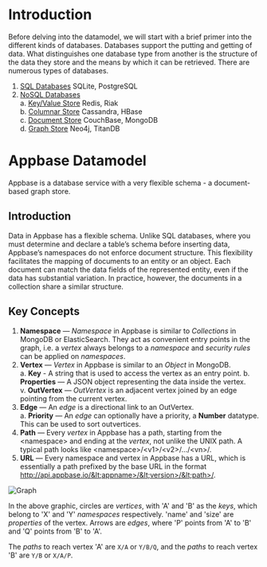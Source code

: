 # Introduction

Before delving into the datamodel, we will start with a brief primer into the different kinds of databases. Databases support the putting and getting of data. What distinguishes one database type from another is the structure of the data they store and the means by which it can be retrieved. There are numerous types of databases.

1. [SQL Databases](http://en.wikipedia.org/wiki/SQL) SQLite, PostgreSQL  
2. [NoSQL Databases](http://en.wikipedia.org/wiki/NoSQL)  
  a. [Key/Value Store](http://en.wikipedia.org/wiki/NoSQL#Key-value_stores)  Redis, Riak  
  b. [Columnar Store](http://en.wikipedia.org/wiki/Column-oriented_DBMS) Cassandra, HBase  
  c. [Document Store](http://en.wikipedia.org/wiki/NoSQL#Document_store) CouchBase, MongoDB  
  d. [Graph Store](http://en.wikipedia.org/wiki/Graph_database) Neo4j, TitanDB  
  
# Appbase Datamodel

Appbase is a database service with a very flexible schema - a document-based graph store.

## Introduction

Data in Appbase has a flexible schema. Unlike SQL databases, where you must determine and declare a table’s schema before inserting data, Appbase’s namespaces do not enforce document structure. This flexibility facilitates the mapping of documents to an entity or an object. Each document can match the data fields of the represented entity, even if the data has substantial variation. In practice, however, the documents in a collection share a similar structure.

## Key Concepts

1. **Namespace** — *Namespace* in Appbase is similar to *Collections* in MongoDB or ElasticSearch. They act as convenient entry points in the graph, i.e. a *vertex* always belongs to a *namespace* and *security rules* can be applied on *namespaces*.
2. **Vertex** — *Vertex* in Appbase is similar to an *Object* in MongoDB.  
  a. **Key** - A string that is used to access the vertex as an entry point.
  b. **Properties** — A JSON object representing the data inside the vertex.  
  v. **OutVertex** — *OutVertex* is an adjacent vertex joined by an edge pointing from the current vertex.
3. **Edge** — An *edge* is a directional link to an OutVertex.  
  a. **Priority** — An *edge* can optionally have a priority, a **Number** datatype. This can be used to sort outvertices.
4. **Path** — Every *vertex* in Appbase has a path, starting from the &lt;namespace> and ending at the *vertex*, not unlike the UNIX path. A typical path looks like &lt;namespace>/&lt;v1>/&lt;v2>/.../&lt;vn>/.
5. **URL** — Every namespace and vertex in Appbase has a URL, which is essentially a path prefixed by the base URL in the format http://api.appbase.io/&lt;appname>/&lt;version>/&lt;path>/.


![Graph](http://i.imgur.com/ajJ3dRB.png)

In the above graphic, circles are *vertices*, with 'A' and 'B' as the *keys*, which belong to 'X' and 'Y' *namespaces* respectively. 'name' and 'size' are *properties* of the vertex. Arrows are *edges*, where 'P' points from 'A' to 'B' and 'Q' points from 'B' to 'A'.  

The *paths* to reach vertex 'A' are `X/A` or `Y/B/Q`, and the *paths* to reach vertex 'B' are `Y/B` or `X/A/P`.